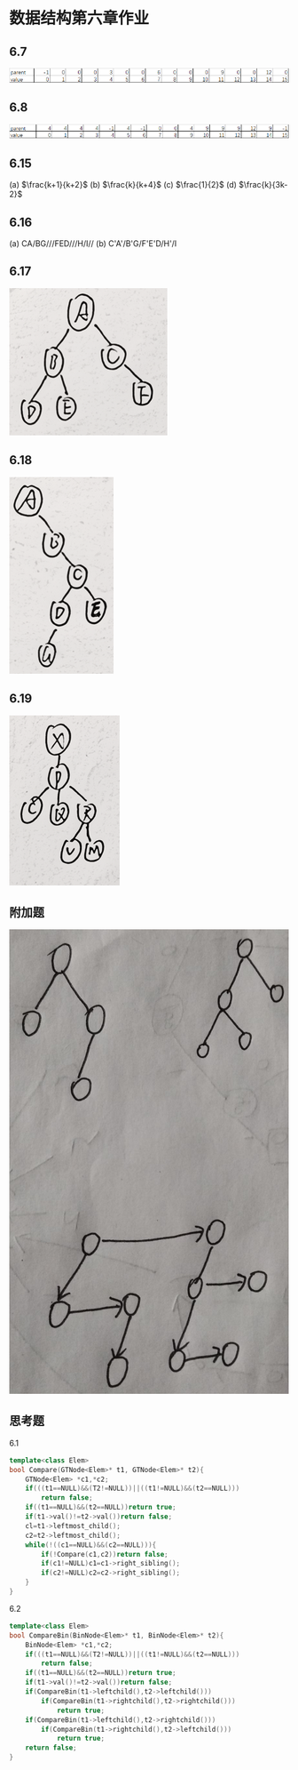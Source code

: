 # 数据结构第六章作业
## 6.7
![](_v_images/20200105235813072_6555.png)

## 6.8
![](_v_images/20200106000622725_20294.png)

## 6.15
(a) $\frac{k+1}{k+2}$
(b) $\frac{k}{k+4}$
(c) $\frac{1}{2}$
(d) $\frac{k}{3k-2}$

## 6.16
(a) CA/BG///FED///H/I//
(b) C'A'/B'G/F'E'D/H'/I

## 6.17
![](_v_images/20200107110737901_29593.png)

## 6.18
![](_v_images/20200107110838428_13310.png)

## 6.19
![](_v_images/20200107111212834_6227.png)
## 附加题
![](_v_images/20200107111520877_18334.png)

## 思考题
6.1
```cpp
template<class Elem>
bool Compare(GTNode<Elem>* t1, GTNode<Elem>* t2){
    GTNode<Elem> *c1,*c2;
    if(((t1==NULL)&&(T2!=NULL))||((t1!=NULL)&&(t2==NULL)))
        return false;
    if((t1==NULL)&&(t2==NULL))return true;
    if(t1->val()!=t2->val())return false;
    cl=t1->leftmost_child();
    c2=t2->leftmost_child();
    while(!((c1==NULL)&&(c2==NULL))){
        if(!Compare(c1,c2))return false;
        if(c1!=NULL)c1=c1->right_sibling();
        if(c2!=NULL)c2=c2->right_sibling();
    }
} 
```
6.2
```cpp
template<class Elem>
bool CompareBin(BinNode<Elem>* t1, BinNode<Elem>* t2){
    BinNode<Elem> *c1,*c2;
    if(((t1==NULL)&&(T2!=NULL))||((t1!=NULL)&&(t2==NULL)))
        return false;
    if((t1==NULL)&&(t2==NULL))return true;
    if(t1->val()!=t2->val())return false;
    if(CompareBin(t1->leftchild(),t2->leftchild()))
    	if(CompareBin(t1->rightchild(),t2->rightchild()))
    		return true;
    if(CompareBin(t1->leftchild(),t2->rightchild()))
    	if(CompareBin(t1->rightchild(),t2->leftchild()))
    		return true;
    return false;
} 
```
